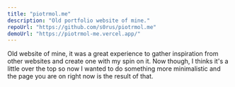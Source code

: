 ```yaml
---
title: "piotrmol.me"
description: "Old portfolio website of mine."
repoUrl: "https://github.com/s0rus/piotrmol.me"
demoUrl: "https://piotrmol-me.vercel.app/"
---
```


Old website of mine, it was a great experience to gather inspiration from other websites and create one with my spin on it.
Now though, I thinks it's a little over the top so now I wanted to do something more minimalistic and the page you are on right now is the result of that.

